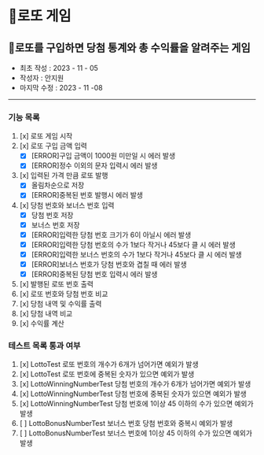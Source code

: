 🎱로또 게임
=======
🎱로또를 구입하면 당첨 통계와 총 수익률을 알려주는 게임
-------------
* 최초 작성 : 2023 - 11 - 05
* 작성자 : 안지원
* 마지막 수정 : 2023 - 11 -08
--------------
### 기능 목록
1. [x] 로또 게임 시작
2. [x] 로또 구입 금액 입력
   * [x] [ERROR]구입 금액이 1000원 미만일 시 에러 발생
   * [x] [ERROR]정수 이외의 문자 입력시 에러 발생
3. [x] 입력된 가격 만큼 로또 발행
   * [x] 올림차순으로 저장
   * [x] [ERROR]중복된 번호 발행시 에러 발생
4. [x] 당첨 번호와 보너스 번호 입력
   * [x] 당첨 번호 저장
   * [x] 보너스 번호 저장
   * [x] [ERROR]입력한 당첨 번호 크기가 6이 아닐시 에러 발생
   * [x] [ERROR]입력한 당첨 번호의 수가 1보다 작거나 45보다 클 시 에러 발생
   * [x] [ERROR]입력한 보너스 번호의 수가 1보다 작거나 45보다 클 시 에러 발생
   * [x] [ERROR]보너스 번호가 당첨 번호와 겹칠 때 에러 발생
   * [x] [ERROR]중복된 당첨 번호 입력시 에러 발생
5. [x] 발행된 로또 번호 출력
6. [x] 로또 번호와 당첨 번호 비교
7. [x] 당첨 내역 및 수익률 출력
8. [x] 당첨 내역 비교
9. [x] 수익률 계산


### 테스트 목록 통과 여부
1. [x] LottoTest 로또 번호의 개수가 6개가 넘어가면 예외가 발생 
2. [x] LottoTest 로또 번호에 중복된 숫자가 있으면 예외가 발생
3. [x] LottoWinningNumberTest 당첨 번호의 개수가 6개가 넘어가면 예외가 발생
4. [x] LottoWinningNumberTest 당첨 번호에 중복된 숫자가 있으면 예외가 발생
5. [x] LottoWinningNumberTest 당첨 번호에 1이상 45 이하의 수가 있으면 예외가 발생
6. [ ] LottoBonusNumberTest 보너스 번호 당첨 번호와 중복시 예외가 발생
7. [ ] LottoBonusNumberTest 보너스 번호에 1이상 45 이하의 수가 있으면 예외가 발생